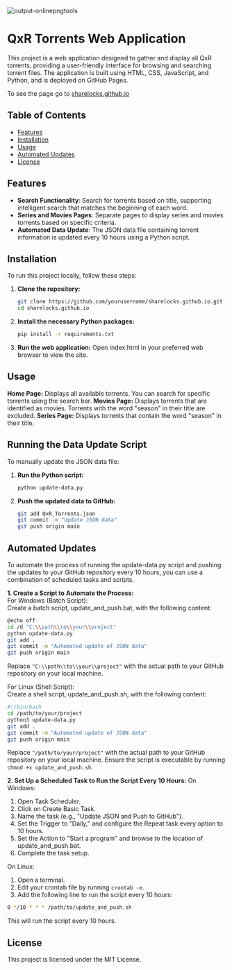 ![output-onlinepngtools](https://github.com/user-attachments/assets/63897e5e-dc57-4d87-b230-bccfdddd2af5) 
# QxR Torrents Web Application

This project is a web application designed to gather and display all QxR torrents, providing a user-friendly interface for browsing and searching torrent files. The application is built using HTML, CSS, JavaScript, and Python, and is deployed on GitHub Pages.

To see the page go to [sharelocks.github.io](https://sharelocks.github.io/)

## Table of Contents

- [Features](#features)
- [Installation](#installation)
- [Usage](#usage)
- [Automated Updates](#automated-updates)
- [License](#license)

## Features

- **Search Functionality**: Search for torrents based on title, supporting intelligent search that matches the beginning of each word.
- **Series and Movies Pages**: Separate pages to display series and movies torrents based on specific criteria.
- **Automated Data Update**: The JSON data file containing torrent information is updated every 10 hours using a Python script.

## Installation

To run this project locally, follow these steps:

1. **Clone the repository:**
   ```bash
   git clone https://github.com/yourusername/sharelocks.github.io.git
   cd sharelocks.github.io

2. **Install the necessary Python packages:**
   ```bash
   pip install -r requirements.txt

3. **Run the web application:**
   Open index.html in your preferred web browser to view the site.

## Usage

**Home Page:** Displays all available torrents. You can search for specific torrents using the search bar.
**Movies Page:** Displays torrents that are identified as movies. Torrents with the word "season" in their title are excluded.
**Series Page:** Displays torrents that contain the word "season" in their title.

## Running the Data Update Script

To manually update the JSON data file:

1. **Run the Python script:**
   ```bash
   python update-data.py


2. **Push the updated data to GitHub:**
   ```bash
   git add QxR_Torrents.json
   git commit -m "Update JSON data"
   git push origin main

## Automated Updates
To automate the process of running the update-data.py script and pushing the updates to your GitHub repository every 10 hours, you can use a combination of scheduled tasks and scripts.

**1. Create a Script to Automate the Process:**\
For Windows (Batch Script):\
Create a batch script, update_and_push.bat, with the following content:
```bash
@echo off
cd /d "C:\\path\\to\\your\\project"
python update-data.py
git add .
git commit -m "Automated update of JSON data"
git push origin main
```
Replace `"C:\\path\\to\\your\\project"` with the actual path to your GitHub repository on your local machine.

For Linux (Shell Script):\
Create a shell script, update_and_push.sh, with the following content:
```bash
#!/bin/bash
cd /path/to/your/project
python3 update-data.py
git add .
git commit -m "Automated update of JSON data"
git push origin main
```
Replace `"/path/to/your/project"` with the actual path to your GitHub repository on your local machine. Ensure the script is executable by running `chmod +x update_and_push.sh`.

**2. Set Up a Scheduled Task to Run the Script Every 10 Hours:**
On Windows:
1. Open Task Scheduler.
2. Click on Create Basic Task.
3. Name the task (e.g., "Update JSON and Push to GitHub").
4. Set the Trigger to "Daily," and configure the Repeat task every option to 10 hours.
5. Set the Action to "Start a program" and browse to the location of update_and_push.bat.
6. Complete the task setup.

On Linux:
1. Open a terminal.
2. Edit your crontab file by running `crontab -e`.
3. Add the following line to run the script every 10 hours:
  ```bash
0 */10 * * * /path/to/update_and_push.sh
```
This will run the script every 10 hours.

## License
This project is licensed under the MIT License.
